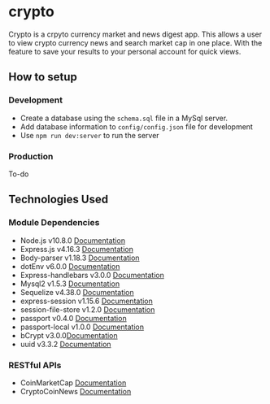# crypto

Crypto is a crpyto currency market and news digest app. This allows a user to view crypto currency news and search market cap in one place. With the feature to save your results to your personal account for quick views.

## How to setup

### Development

* Create a database using the `schema.sql` file in a MySql server.
* Add database information to `config/config.json` file for development
* Use `npm run dev:server` to run the server

### Production

To-do

## Technologies Used

### Module Dependencies
* Node.js v10.8.0 [Documentation](https://nodejs.org/en/docs/)
* Express.js v4.16.3 [Documentation](https://www.npmjs.com/package/express)
* Body-parser v1.18.3 [Documentation]()
* dotEnv v6.0.0 [Documentation](https://www.npmjs.com/package/dotenv)
* Express-handlebars v3.0.0 [Documentation](https://www.npmjs.com/package/express-handlebars)
* Mysql2 v1.5.3 [Documentation](https://www.npmjs.com/package/mysql2)
* Sequelize v4.38.0 [Documentation](https://www.npmjs.com/package/sequelize)
* express-session v1.15.6 [Documentation](https://www.npmjs.com/package/express-session)
* session-file-store v1.2.0 [Documentation](https://www.npmjs.com/package/session-file-store)
* passport v0.4.0 [Documentation](https://www.npmjs.com/package/passport)
* passport-local v1.0.0 [Documentation](https://www.npmjs.com/package/passport-local)
* bCrypt v3.0.0[Documentation](https://www.npmjs.com/package/bcrypt)
* uuid v3.3.2 [Documentation](https://www.npmjs.com/package/uuid)

### RESTful APIs
* CoinMarketCap [Documentation](https://coinmarketcap.com/)
* CryptoCoinNews [Documentation](https://newsapi.org/s/crypto-coins-news-api)
